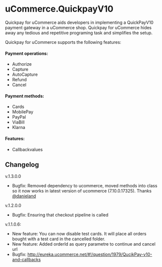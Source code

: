 # uCommerce.QuickpayV10
Quickpay for uCommerce aids developers in implementing a QuickPayV10 payment gateway in a uCommerce shop.  Quickpay for uCommerce hides away any tedious and repetitive programing task and simplifies the setup. 

Quickpay for uCommerce supports the following features:
      
#### Payment operations:
* Authorize
* Capture
* AutoCapture
* Refund
* Cancel
      
#### Payment methods:
* Cards
* MobilePay
* PayPal
* ViaBill
* Klarna

#### Features:
* Callbackvalues




## Changelog
v.1.3.0.0
* Bugfix: Removed dependency to ucommerce, moved methods into class so it now works in latest version of ucommerce (7.10.0.17325). Thanks 
[@danieland](https://github.com/danieland)

v.1.2.0.0
* Bugfix: Ensuring that checkout pipeline is called
      
v.1.1.0.6:
* New feature: You can now disable test cards. It will place all orders bought with a test card in the cancelled folder.
* New feature: Added orderId as query parametre to continue and cancel url
* Bugfix: http://eureka.ucommerce.net/#!/question/1979/QucikPay-v10-and-callbacks
